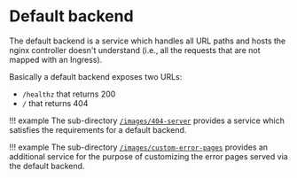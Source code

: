 # Default backend

The default backend is a service which handles all URL paths and hosts the nginx controller doesn't understand
(i.e., all the requests that are not mapped with an Ingress).

Basically a default backend exposes two URLs:

- `/healthz` that returns 200
- `/` that returns 404

!!! example
    The sub-directory [`/images/404-server`](https://github.com/kubernetes/ingress-nginx/tree/master/images/404-server)
    provides a service which satisfies the requirements for a default backend.
    
!!! example
    The sub-directory [`/images/custom-error-pages`](https://github.com/kubernetes/ingress-nginx/tree/master/images/custom-error-pages)
    provides an additional service for the purpose of customizing the error pages served via the default backend.
